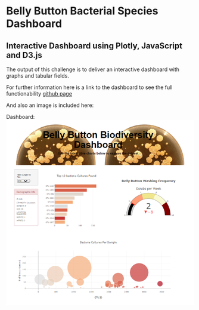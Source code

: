 # Belly Button Bacterial Species Dashboard

## Interactive Dashboard using Plotly, JavaScript and D3.js

The output of this challenge is to deliver an interactive dashboard with graphs and tabular fields.

For further information here is a link to the dashboard to see the full functionability [github page](https://enricoroblesdelrio.github.io/BB_bacterial_species/)

And also an image is included here:

Dashboard:
![exihibit_a](./images/exhibit_a.png)
